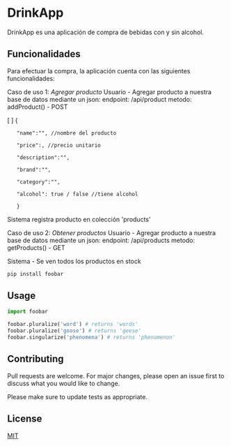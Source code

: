 # DrinkApp

DrinkApp es una aplicación de compra de bebidas con y sin alcohol.

## Funcionalidades

Para efectuar la compra, la aplicación cuenta con las siguientes funcionalidades:

Caso de uso 1: *Agregar producto*
Usuario - Agregar producto a nuestra base de datos mediante un json:
endpoint: /api/product
metodo: addProduct() - POST

[ ] {
       
       "name":"", //nombre del producto
       
       "price":, //precio unitario 
       
       "description":"", 
       
       "brand":"",
       
       "category":"", 
      
       "alcohol": true / false //tiene alcohol
 
       }

Sistema registra producto en colección 'products'

Caso de uso 2: *Obtener productos*
Usuario - Agregar producto a nuestra base de datos mediante un json:
endpoint: /api/products
metodo: getProducts() - GET


Sistema - Se ven todos los productos en stock


```bash
pip install foobar
```

## Usage

```python
import foobar

foobar.pluralize('word') # returns 'words'
foobar.pluralize('goose') # returns 'geese'
foobar.singularize('phenomena') # returns 'phenomenon'
```

## Contributing
Pull requests are welcome. For major changes, please open an issue first to discuss what you would like to change.

Please make sure to update tests as appropriate.

## License
[MIT](https://choosealicense.com/licenses/mit/)